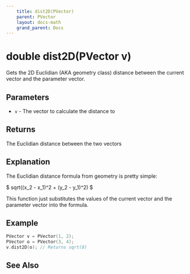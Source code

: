 ```yaml
---
    title: dist2D(PVector)
    parent: PVector
    layout: docs-math
    grand_parent: Docs
---
```


# double dist2D(PVector v)

Gets the 2D Euclidian (AKA geometry class) distance between the current vector and the parameter vector.

## Parameters

- `v` - The vector to calculate the distance to

## Returns

The Euclidian distance between the two vectors

## Explanation

The Euclidian distance formula from geometry is pretty simple:

$ sqrt((x_2 - x_1)^2 + (y_2 - y_1)^2) $

This function just substitutes the values of the current vector and the parameter vector into the formula.

## Example

```cpp
PVector v = PVector(1, 2);
PVector o = PVector(3, 4);
v.dist2D(o); // Returns sqrt(8)
```

## See Also
